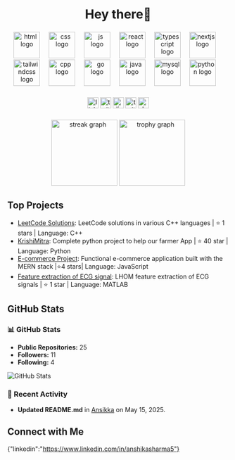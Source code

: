 <h1 align="center">Hey there👋 </h1>

###
<div align="center">
   <img src="https://skillicons.dev/icons?i=html" height="60" alt="html logo"  />
  <img width="12" />
   <img src="https://skillicons.dev/icons?i=css" height="60" alt="css logo"  />
  <img width="12" />
  <img src="https://skillicons.dev/icons?i=js" height="60" alt="js logo"  />
  <img width="12" />
  <img src="https://skillicons.dev/icons?i=react" height="60" alt="react logo"  />
  <img width="12" />
  <img src="https://skillicons.dev/icons?i=ts" height="60" alt="typescript logo"  />
  <img width="12" />
  <img src="https://skillicons.dev/icons?i=nextjs" height="60" alt="nextjs logo"  />
  <img width="12" />
  <img src="https://skillicons.dev/icons?i=tailwind" height="60" alt="tailwindcss logo"  />
  <img width="12" />
  <img src="https://skillicons.dev/icons?i=cpp" height="60" alt="cpp logo"  />
  <img width="12" />
  <img src="https://skillicons.dev/icons?i=go" height="60" alt="go logo"  />
  <img width="12" />
  <img src="https://skillicons.dev/icons?i=java" height="60" alt="java logo"  />
  <img width="12" />
  <img src="https://skillicons.dev/icons?i=mysql" height="60" alt="mysql logo"  />
  <img width="12" />
  <img src="https://skillicons.dev/icons?i=py" height="60" alt="python logo"  />
  <img width="12" />
</div>

###

<div align="center">
  <img src="https://img.shields.io/static/v1?message=LinkedIn&logo=linkedin&label=&color=0077B5&logoColor=white&labelColor=&style=for-the-badge" height="25" alt="linkedin logo"  />
  <img src="https://img.shields.io/static/v1?message=Twitter&logo=twitter&label=&color=1DA1F2&logoColor=white&labelColor=&style=for-the-badge" height="25" alt="twitter logo"  />
  <img src="https://img.shields.io/static/v1?message=Discord&logo=discord&label=&color=7289DA&logoColor=white&labelColor=&style=for-the-badge" height="25" alt="discord logo"  />
  <img src="https://img.shields.io/static/v1?message=Twitch&logo=twitch&label=&color=9146FF&logoColor=white&labelColor=&style=for-the-badge" height="25" alt="twitch logo"  />
  <img src="https://img.shields.io/static/v1?message=dev.to&logo=dev.to&label=&color=0A0A0A&logoColor=white&labelColor=&style=for-the-badge" height="25" alt="devto logo"  />
</div>

###

<div align="center">
  <img src="https://streak-stats.demolab.com?user=Ansikka&locale=en&mode=daily&theme=dracula&hide_border=false&border_radius=5&order=3" height="150" alt="streak graph"  />
  <img src="https://github-profile-trophy.vercel.app?username=Ansikka&theme=dracula&column=-1&row=1&margin-w=8&margin-h=8&no-bg=false&no-frame=false&order=4" height="150" alt="trophy graph"  />
</div>

###

<picture>
  <source media="(prefers-color-scheme: dark)" srcset="https://raw.githubusercontent.com/Ansikka/Ansikka/output/Ansikka-contribution-graph-dark.svg">
  <source media="(prefers-color-scheme: light)" srcset="https://raw.githubusercontent.com/Ansikka/Ansikkaoutput/Ansikka-contribution-graph.svg">
</picture>

## Top Projects

- [LeetCode Solutions](https://github.com/Ansikka/Leetcode5): LeetCode solutions in various C++ languages | ⭐ 1 stars | Language: C++
- [KrishiMitra](https://github.com/Ansikka/KrishiMitra.py): Complete python project to help our farmer App | ⭐ 40 star | Language: Python
- [E-commerce Project](https://github.com/Ansikka/mernProjectEcommerce): Functional e-commerce application built with the MERN stack |⭐4 stars| Language: JavaScript
- [Feature extraction of ECG signal](https://github.com/Ansikka/EcgMATLAB.mat): LHOM feature extraction of ECG signals | ⭐ 1 star | Language: MATLAB

## GitHub Stats
### 📊 GitHub Stats
- **Public Repositories:** 25
- **Followers:** 11
- **Following:** 4

![GitHub Stats](https://github-readme-stats.vercel.app/api?username=Ansikka&show_icons=true&theme=radical)

### 📝 Recent Activity
- **Updated README.md** in [Ansikka](https://github.com/Ansikka/Ansikka) on May 15, 2025.

## Connect with Me

{"linkedin":"https://www.linkedin.com/in/anshikasharma5"}
